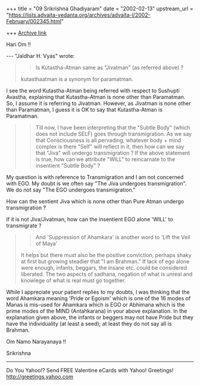 +++
title = "09 Srikrishna Ghadiyaram"
date = "2002-02-13"
upstream_url = "https://lists.advaita-vedanta.org/archives/advaita-l/2002-February/002345.html"

+++
[Archive link](https://lists.advaita-vedanta.org/archives/advaita-l/2002-February/002345.html)

Hari Om !!

--- "Jaldhar H. Vyas" <jaldhar at BRAINCELLS.COM> wrote:

> > Is Kutastha-Atman same as "Jivatman" (as referred
> > above) ?
> >
> >
>
> kutasthaatman is a synonym for paramatman.
>

I see the word Kutastha-Atman being referred with
respect to Sushupti Avastha, explaining that
Kutastha-Atman is none other than Paramatman. So, I
assume it is referring to Jivatman. However, as
Jivatman is none other than Paramatman, I guess it is
OK to say that Kutastha-Atman is Paramatman.

> >
> > Till now, I have been interpreting that the
> "Subtle
> > Body" (which does not include SELF) goes through
> > transmigration. As we say that Consciousness is
> all
> > pervading, whatever body + mind complex is there
> > "Self" will reflect in it, then how can we say
> that
> > "Jiva" will undergo transmigration ? If the above
> > statement is true, how can we attribute "WILL" to
> > reincarnate to the insentient "Subtle Body" ?
> >
>

My question is with reference to Transmigration and I
am not concerned with EGO. My doubt is we often say
"The Jiva undergoes transmigration". We do not say
"The EGO undergoes transmigration."

How can the sentient Jiva which is none other than
Pure Atman undergo transmigration ?

If it is not Jiva/Jivatman, how can the insentient EGO
alone 'WILL' to transmigrate ?


> > And 'Suppression of Ahamkara' is another word to
> 'Lift
> > the Veil of Maya'
> >
>
> It helps but there must also be the positive
> conviction, perhaps shaky at
> first but growing steadier that "I am Brahman."  If
> lack of ego alone
> were enough, infants, beggars, the insane etc. could
> be considered
> liberated.  The two aspects of sadhana, negation of
> what is unreal and
> knowlege of what is real must go together.
>

While I appreciate your patient replies to my doubts,
I was thinking that the word Ahamkara meaning 'Pride
or Egoism' which is one of the 16 modes of Manas is
mis-used for Ahamkara which is EGO or Abhimana which
is the prime modes of the MIND (Antahkarana) in your
above explanation. In the explanation given above, the
infants or beggers may not have Pride but they have
the individuality (at least a seed); at least they do
not say all is Brahman.

Om Namo Narayanaya !!

Srikrishna

__________________________________________________
Do You Yahoo!?
Send FREE Valentine eCards with Yahoo! Greetings!
http://greetings.yahoo.com

